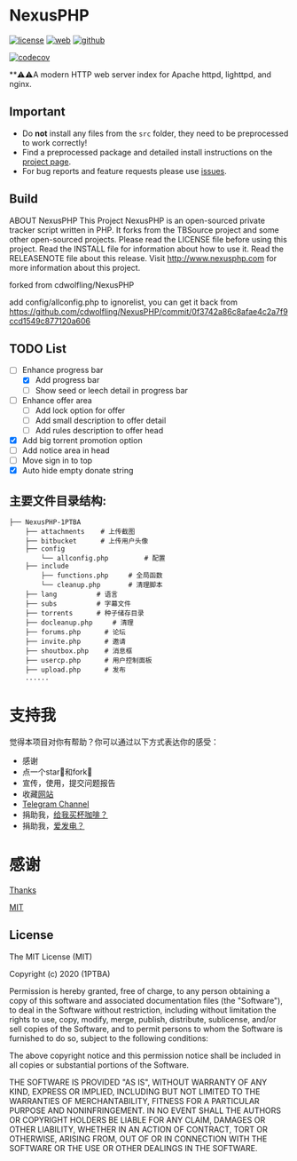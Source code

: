 # NexusPHP

[![license][license-img]][github] [![web][web-img]][web] [![github][github-img]][github]

[![codecov](https://codecov.io/gh/tgbot-collection/YYeTsBot/branch/master/graph/badge.svg?token=ZL1GCIF95D)](https://github.com/Joyist2021/NexusPHP-1PTBA)

**⚠️⚠️A modern HTTP web server index for Apache httpd, lighttpd, and nginx.


## Important

* Do **not** install any files from the `src` folder, they need to be
  preprocessed to work correctly!
* Find a preprocessed package and detailed install instructions on the
  [project page][web].
* For bug reports and feature requests please use [issues][github-issues].


## Build

ABOUT NexusPHP
This Project NexusPHP is an open-sourced private tracker script written in PHP.
It forks from the TBSource project and some other open-sourced projects.
Please read the LICENSE file before using this project.
Read the INSTALL file for information about how to use it.
Read the RELEASENOTE file about this release.
Visit http://www.nexusphp.com for more information about this project.

forked from cdwolfling/NexusPHP

add config/allconfig.php to ignorelist, you can get it back from https://github.com/cdwolfling/NexusPHP/commit/0f3742a86c8afae4c2a7f9ccd1549c877120a606

## TODO List
- [ ] Enhance progress bar
  - [x] Add progress bar
  - [ ] Show seed or leech detail in progress bar
- [ ] Enhance offer area
  - [ ] Add lock option for offer
  - [ ] Add small description to offer detail
  - [ ] Add rules description to offer head
- [x] Add big torrent promotion option
- [ ] Add notice area in head
- [ ] Move sign in to top
- [x] Auto hide empty donate string

## 主要文件目录结构:
```
├── NexusPHP-1PTBA
    ├── attachments    # 上传截图
    ├── bitbucket      # 上传用户头像
    ├── config
        └── allconfig.php         # 配置
    ├── include
        ├── functions.php     # 全局函数
        └── cleanup.php       # 清理脚本
    ├── lang          # 语言
    ├── subs          # 字幕文件
    ├── torrents      # 种子储存目录
    ├── docleanup.php     # 清理
    ├── forums.php      # 论坛
    ├── invite.php      # 邀请
    ├── shoutbox.php    # 消息框
    ├── usercp.php      # 用户控制面板
    ├── upload.php      # 发布
    ......
```

# 支持我

觉得本项目对你有帮助？你可以通过以下方式表达你的感受：

* 感谢
* 点一个star🌟和fork🍴
* 宣传，使用，提交问题报告
* 收藏[网站](https://1ptba.com/)
* [Telegram Channel](https://t.me/1ptba)
* 捐助我，[给我买杯咖啡？](https://1ptba.com/donate.php)
* 捐助我，[爱发电？](https://1ptba.com/donate.php)

# 感谢
[Thanks](thanks.php)

[MIT](LICENSE)
## License

The MIT License (MIT)

Copyright (c) 2020 (1PTBA)

Permission is hereby granted, free of charge, to any person obtaining a copy
of this software and associated documentation files (the "Software"), to deal
in the Software without restriction, including without limitation the rights
to use, copy, modify, merge, publish, distribute, sublicense, and/or sell
copies of the Software, and to permit persons to whom the Software is
furnished to do so, subject to the following conditions:

The above copyright notice and this permission notice shall be included in
all copies or substantial portions of the Software.

THE SOFTWARE IS PROVIDED "AS IS", WITHOUT WARRANTY OF ANY KIND, EXPRESS OR
IMPLIED, INCLUDING BUT NOT LIMITED TO THE WARRANTIES OF MERCHANTABILITY,
FITNESS FOR A PARTICULAR PURPOSE AND NONINFRINGEMENT. IN NO EVENT SHALL THE
AUTHORS OR COPYRIGHT HOLDERS BE LIABLE FOR ANY CLAIM, DAMAGES OR OTHER
LIABILITY, WHETHER IN AN ACTION OF CONTRACT, TORT OR OTHERWISE, ARISING FROM,
OUT OF OR IN CONNECTION WITH THE SOFTWARE OR THE USE OR OTHER DEALINGS IN
THE SOFTWARE.



[web]: https://1ptba.com/
[github]: https://github.com/Joyist2021/NexusPHP-1PTBA
[github-issues]: https://github.com/Joyist2021/NexusPHP-1PTBA/issues
[release]: https://github.com/Joyist2021/NexusPHP-1PTBA/releases
[develop]: https://github.com/Joyist2021/NexusPHP-1PTBA/develop/
[node]: https://nodejs.org
[material-design-icons]: https://github.com/google/material-design-icons

[license-img]: https://img.shields.io/badge/license-MIT-a0a060.svg?style=flat-square
[web-img]: https://img.shields.io/badge/web-1ptba.com-a0a060.svg?style=flat-square
[github-img]: https://img.shields.io/badge/github-Joyist2021/NexusPHP-a0a060.svg?style=flat-square
